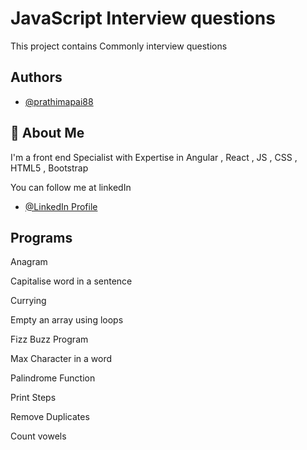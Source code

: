 # JavaScript Interview questions

This project contains Commonly interview questions


## Authors

- [@prathimapai88](https://github.com/prathimapai88)


## 🚀 About Me
I'm a front end Specialist with Expertise in Angular , React , JS , CSS , HTML5 , Bootstrap 

You can follow me at linkedIn 


- [@LinkedIn Profile](https://www.linkedin.com/in/prathima-s-367b9b54/)





## Programs

Anagram

Capitalise word in a sentence

Currying

Empty an array using loops

Fizz Buzz Program

Max Character in a word

Palindrome Function

Print Steps

Remove Duplicates

Count vowels

